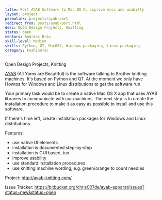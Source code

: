 ```yaml
---
title: Port AYAB Software to Mac OS X, improve docs and usabilty
layout: project
permalink: projects/ayab-port
redirect_from: posts/ayab-port.html
desc: Open Design Projects, Knitting
status: open
mentors: Andreas Bräu
skill-level: Medium
skills: Python, QT, MacOSX, Windows packaging, Linux packaging
category: FashionTec
---
```

Open Design Projects, Knitting


[AYAB](http://ayab-knitting.com) (All Yarns are Beautiful) is the software talking to Brother knitting machines. It's based on Python and QT. At the moment we only have Howtos for Windows and Linux distributions to get the software run.

Your primary task would be to create a native Mac OS X app that uses AYAB libraries to communicate with our machines. The next step is to create the installation procedure to make it as easy as possible to install and use this software.

If there's time left, create installation packages for Windows and Linux distributions.

Features:

* use native UI elements
* installation is documented step-by-step
* installation is GUI based, too
* improve usability
* use standard installation procedures
* use knitting machine wording, e.g. green/orange to count needles


Project: http://ayab-knitting.com/

Issue Tracker: https://bitbucket.org/chris007de/ayab-apparat/issues?status=new&status=open
